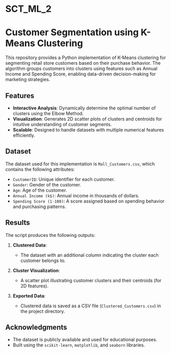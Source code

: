 # SCT_ML_2
# Customer Segmentation using K-Means Clustering

This repository provides a Python implementation of K-Means clustering for segmenting retail store customers based on their purchase behavior. The algorithm groups customers into clusters using features such as Annual Income and Spending Score, enabling data-driven decision-making for marketing strategies.



## Features

- **Interactive Analysis**: Dynamically determine the optimal number of clusters using the Elbow Method.
- **Visualization**: Generates 2D scatter plots of clusters and centroids for intuitive understanding of customer segments.
- **Scalable**: Designed to handle datasets with multiple numerical features efficiently.



## Dataset

The dataset used for this implementation is `Mall_Customers.csv`, which contains the following attributes:

- `CustomerID`: Unique identifier for each customer.
- `Gender`: Gender of the customer.
- `Age`: Age of the customer.
- `Annual Income (k$)`: Annual income in thousands of dollars.
- `Spending Score (1-100)`: A score assigned based on spending behavior and purchasing patterns.



## Results

The script produces the following outputs:

1. **Clustered Data**:
   - The dataset with an additional column indicating the cluster each customer belongs to.

2. **Cluster Visualization**:
   - A scatter plot illustrating customer clusters and their centroids (for 2D features).

3. **Exported Data**:
   - Clustered data is saved as a CSV file (`Clustered_Customers.csv`) in the project directory.




## Acknowledgments

- The dataset is publicly available and used for educational purposes.
- Built using the `scikit-learn`, `matplotlib`, and `seaborn` libraries.


